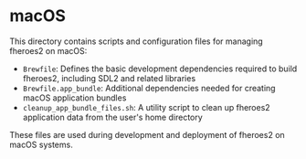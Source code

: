 # macOS

This directory contains scripts and configuration files for managing fheroes2 on macOS:

* `Brewfile`: Defines the basic development dependencies required to build fheroes2, including SDL2 and related libraries
* `Brewfile.app_bundle`: Additional dependencies needed for creating macOS application bundles
* `cleanup_app_bundle_files.sh`: A utility script to clean up fheroes2 application data from the user's home directory

These files are used during development and deployment of fheroes2 on macOS systems.

